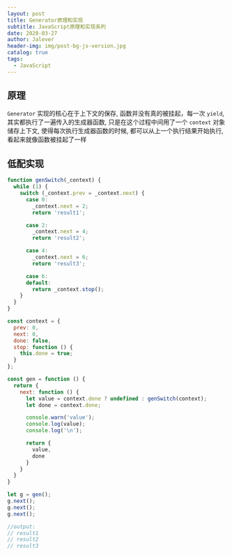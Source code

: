 ```yaml
---
layout: post
title: Generator原理和实现
subtitle: JavaScript原理和实现系列
date: 2020-03-27
author: Jalever
header-img: img/post-bg-js-version.jpg
catalog: true
tags:
  - JavaScript
---
```


## 原理
`Generator` 实现的核心在于上下文的保存, 函数并没有真的被挂起，每一次 `yield`, 其实都执行了一遍传入的生成器函数, 只是在这个过程中间用了一个 `context` 对象储存上下文, 使得每次执行生成器函数的时候, 都可以从上一个执行结果开始执行, 看起来就像函数被挂起了一样

## 低配实现
```js
function genSwitch(_context) {
  while (1) {
    switch (_context.prev = _context.next) {
      case 0:
        _context.next = 2;
        return 'result1';

      case 2:
        _context.next = 4;
        return 'result2';

      case 4:
        _context.next = 6;
        return 'result3';

      case 6:
      default:
        return _context.stop();
    }
  }
}

const context = {
  prev: 0,
  next: 0,
  done: false,
  stop: function () {
    this.done = true;
  }
};

const gen = function () {
  return {
    next: function () {
      let value = context.done ? undefined : genSwitch(context);
      let done = context.done;

      console.warn('value');
      console.log(value);
      console.log('\n');

      return {
        value,
        done
      }
    }
  }
}

let g = gen();
g.next();
g.next();
g.next();

//output:
// result1
// result2
// result3

```




